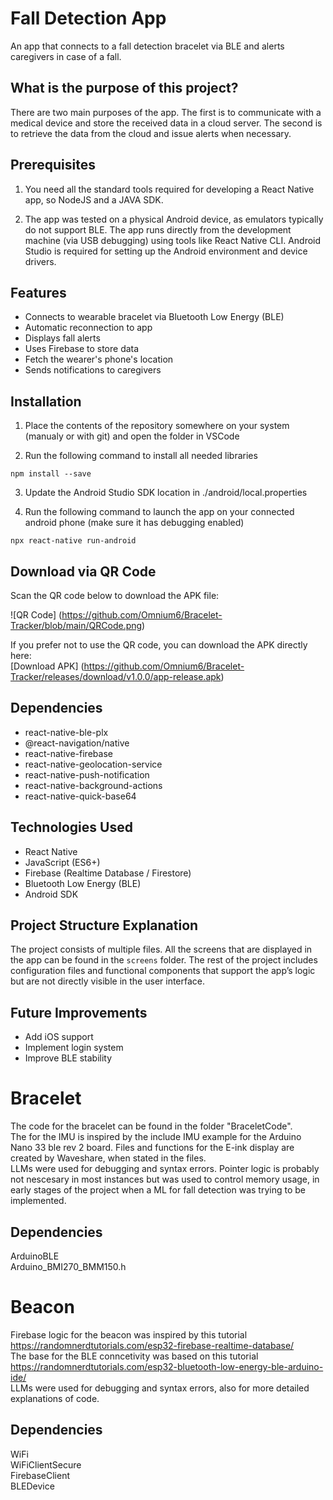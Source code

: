 # Fall Detection App

An app that connects to a fall detection bracelet via BLE and alerts caregivers in case of a fall.

## What is the purpose of this project?

There are two main purposes of the app. The first is to communicate with a medical device and store the received data in a cloud server. The second is to retrieve the data from the cloud and issue alerts when necessary.

## Prerequisites

1. You need all the standard tools required for developing a React Native app, so NodeJS and a JAVA SDK.

2. The app was tested on a physical Android device, as emulators typically do not support BLE. The app runs directly from the development machine (via USB debugging) using tools like React Native CLI. Android Studio is required for setting up the Android environment and device drivers.

## Features

- Connects to wearable bracelet via Bluetooth Low Energy (BLE)
- Automatic reconnection to app
- Displays fall alerts
- Uses Firebase to store data
- Fetch the wearer's phone's location
- Sends notifications to caregivers

## Installation

1. Place the contents of the repository somewhere on your system (manualy or with git) and open the folder in VSCode

2. Run the following command to install all needed libraries

`npm install --save`

3. Update the Android Studio SDK location in ./android/local.properties

4. Run the following command to launch the app on your connected android phone (make sure it has debugging enabled)

`npx react-native run-android`

## Download via QR Code

Scan the QR code below to download the APK file:

![QR Code] (https://github.com/Omnium6/Bracelet-Tracker/blob/main/QRCode.png)

If you prefer not to use the QR code, you can download the APK directly here:  
[Download APK] (https://github.com/Omnium6/Bracelet-Tracker/releases/download/v1.0.0/app-release.apk)

## Dependencies

- react-native-ble-plx
- @react-navigation/native
- react-native-firebase
- react-native-geolocation-service
- react-native-push-notification
- react-native-background-actions
- react-native-quick-base64

## Technologies Used

- React Native
- JavaScript (ES6+)
- Firebase (Realtime Database / Firestore)
- Bluetooth Low Energy (BLE)
- Android SDK

## Project Structure Explanation

The project consists of multiple files. All the screens that are displayed in the app can be found in the `screens` folder. The rest of the project includes configuration files and functional components that support the app’s logic but are not directly visible in the user interface.

## Future Improvements

- Add iOS support
- Implement login system
- Improve BLE stability

# Bracelet
The code for the bracelet can be found in the folder "BraceletCode". <br>
The for the IMU is inspired by the include IMU example for the Arduino Nano 33 ble rev 2 board. Files and functions for the E-ink display are created by Waveshare, when stated in the files. <br>
LLMs were used for debugging and syntax errors.
Pointer logic is probably not nescesary in most instances but was used to control memory usage, in early stages of the project when a ML for fall detection was trying to be implemented.
## Dependencies
ArduinoBLE<br>
Arduino_BMI270_BMM150.h
# Beacon
Firebase logic for the beacon was inspired by this tutorial https://randomnerdtutorials.com/esp32-firebase-realtime-database/ <br>
The base for the BLE conncetivity was based on this tutorial https://randomnerdtutorials.com/esp32-bluetooth-low-energy-ble-arduino-ide/ <br>
LLMs were used for debugging and syntax errors, also for more detailed explanations of code.
## Dependencies
WiFi<br>
WiFiClientSecure<br>
FirebaseClient <br>
BLEDevice 

